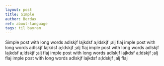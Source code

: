 ```yaml
---
layout: post
title: S1mple
author: Berdax
ref: about-language
tags: til bayram
---
```

Simple post with long words adlskjf lajkdsf a;ldskjf ;alj flaj
imple post with long words adlskjf lajkdsf a;ldskjf ;alj flaj
imple post with long words adlskjf lajkdsf a;ldskjf ;alj flaj
imple post with long words adlskjf lajkdsf a;ldskjf ;alj flaj
imple post with long words adlskjf lajkdsf a;ldskjf ;alj flaj 
